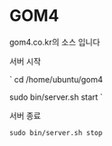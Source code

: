 # GOM4
  
  gom4.co.kr의 소스 입니다

서버 시작

`
cd /home/ubuntu/gom4

sudo bin/server.sh start
`

서버 종료

`
sudo bin/server.sh stop
`


